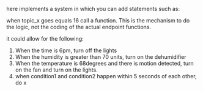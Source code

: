 
here implements a system in which you can add statements such as:

when topic_x goes equals 16 call a function.
This is the mechanism to do the logic, not the coding of the actual endpoint
functions.


it could allow for the following:

1. When the time is 6pm, turn off the lights
2. When the humidity is greater than 70 units, turn on the dehumidifier
3. When the temperature is 68degrees and there is motion detected, turn on the fan and turn on the lights. 
4. when condition1 and condition2 happen within 5 seconds of each other, do x

